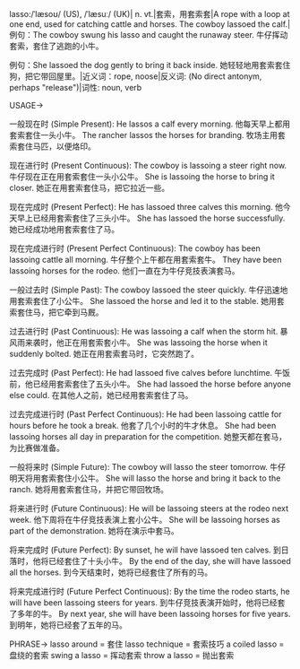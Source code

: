 lasso:/ˈlæsoʊ/ (US), /ˈlæsuː/ (UK)| n. vt.|套索，用套索套|A rope with a loop at one end, used for catching cattle and horses.  The cowboy lassoed the calf.|例句：The cowboy swung his lasso and caught the runaway steer. 牛仔挥动套索，套住了逃跑的小牛。

例句：She lassoed the dog gently to bring it back inside. 她轻轻地用套索套住狗，把它带回屋里。|近义词：rope, noose|反义词: (No direct antonym, perhaps "release")|词性: noun, verb


USAGE->

一般现在时 (Simple Present):
He lassos a calf every morning. 他每天早上都用套索套住一头小牛。
The rancher lassos the horses for branding.  牧场主用套索套住马匹，以便烙印。


现在进行时 (Present Continuous):
The cowboy is lassoing a steer right now. 牛仔现在正在用套索套住一头小公牛。
She is lassoing the horse to bring it closer. 她正在用套索套住马，把它拉近一些。


现在完成时 (Present Perfect):
He has lassoed three calves this morning. 他今天早上已经用套索套住了三头小牛。
She has lassoed the horse successfully. 她已经成功地用套索套住了马。


现在完成进行时 (Present Perfect Continuous):
The cowboy has been lassoing cattle all morning.  牛仔整个上午都在用套索套牛。
They have been lassoing horses for the rodeo. 他们一直在为牛仔竞技表演套马。


一般过去时 (Simple Past):
The cowboy lassoed the steer quickly. 牛仔迅速地用套索套住了小公牛。
She lassoed the horse and led it to the stable. 她用套索套住马，把它牵到马厩。


过去进行时 (Past Continuous):
He was lassoing a calf when the storm hit.  暴风雨来袭时，他正在用套索套小牛。
She was lassoing the horse when it suddenly bolted. 她正在用套索套马时，它突然跑了。


过去完成时 (Past Perfect):
He had lassoed five calves before lunchtime.  午饭前，他已经用套索套住了五头小牛。
She had lassoed the horse before anyone else could. 在其他人之前，她已经用套索套住了马。


过去完成进行时 (Past Perfect Continuous):
He had been lassoing cattle for hours before he took a break.  他套了几个小时的牛才休息。
She had been lassoing horses all day in preparation for the competition.  她整天都在套马，为比赛做准备。


一般将来时 (Simple Future):
The cowboy will lasso the steer tomorrow.  牛仔明天将用套索套住小公牛。
She will lasso the horse and bring it back to the ranch. 她将用套索套住马，并把它带回牧场。


将来进行时 (Future Continuous):
He will be lassoing steers at the rodeo next week.  他下周将在牛仔竞技表演上套小公牛。
She will be lassoing horses as part of the demonstration. 她将在演示中套马。


将来完成时 (Future Perfect):
By sunset, he will have lassoed ten calves.  到日落时，他将已经套住了十头小牛。
By the end of the day, she will have lassoed all the horses. 到今天结束时，她将已经套住了所有的马。


将来完成进行时 (Future Perfect Continuous):
By the time the rodeo starts, he will have been lassoing steers for years.  到牛仔竞技表演开始时，他将已经套了多年的牛。
By next year, she will have been lassoing horses for five years.  到明年，她将已经套了五年的马。



PHRASE->
lasso around = 套住
lasso technique = 套索技巧
a coiled lasso =  盘绕的套索
swing a lasso =  挥动套索
throw a lasso =  抛出套索
